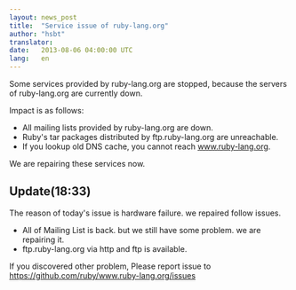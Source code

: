 ```yaml
---
layout: news_post
title:  "Service issue of ruby-lang.org"
author: "hsbt"
translator:
date:   2013-08-06 04:00:00 UTC
lang:   en
---
```


Some services provided by ruby-lang.org are stopped,
because the servers of ruby-lang.org are currently down.

Impact is as follows:

 * All mailing lists provided by ruby-lang.org are down.
 * Ruby's tar packages distributed by ftp.ruby-lang.org are unreachable.
 * If you lookup old DNS cache, you cannot reach www.ruby-lang.org.

We are repairing these services now.

## Update(18:33)

The reason of today's issue is hardware failure. we repaired follow issues.

 * All of Mailing List is back. but we still have some problem. we are repairing it.
 * ftp.ruby-lang.org via http and ftp is available.

If you discovered other problem, Please report issue to https://github.com/ruby/www.ruby-lang.org/issues
